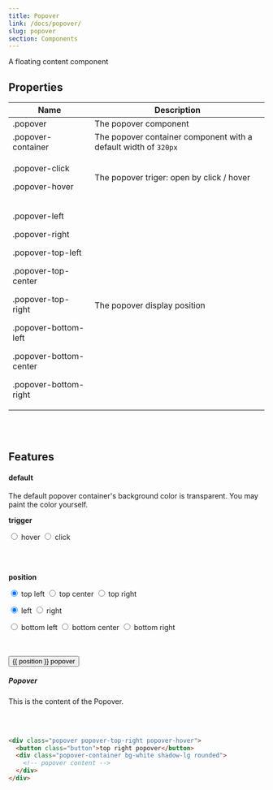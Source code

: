```yaml
---
title: Popover
link: /docs/popover/
slug: popover
section: Components
---
```


<script>
export default {
  data () {
    return {
      position: 'top-right',
      trigger: 'hover',
      open: false
    }
  }
}
</script>

A floating content component

## Properties
<table class="ro-table-group ro-table-group-outline">
  <thead>
    <tr>
      <th>Name</th>
      <th>Description</th>
    </tr>
  </thead>
  <tbody class="align-baseline">
    <tr>
      <td>.popover</td>
      <td>
        The popover component
      </td>
    </tr>
    <tr>
      <td>.popover-container</td>
      <td>
        The popover container component with a default width of <code>320px</code>
      </td>
    </tr>
    <tr>
      <td>
        <p>.popover-click</p>
        <p>.popover-hover</p>
      </td>
      <td>
        The popover triger: open by click / hover
      </td>
    </tr>
    <tr>
      <td>
        <p>.popover-left</p>
        <p>.popover-right</p>
        <p>.popover-top-left</p>
        <p>.popover-top-center</p>
        <p>.popover-top-right</p>
        <p>.popover-bottom-left</p>
        <p>.popover-bottom-center</p>
        <p>.popover-bottom-right</p>
      </td>
      <td>
        The popover display position
      </td>
    </tr>
  </tbody>
</table>
<br>
<br>


## Features
#### default
The default popover container's background color is transparent. You may paint the color yourself.

<b>trigger</b>
<form class="radio-group flex flex-wrap">
  <label class="radio flex-1">
    <input type="radio" value="hover" v-model="trigger" name="trigger" />
    hover
  </label>
  <label class="radio flex-1"></label>
  <label class="radio flex-1">
    <input type="radio" value="click" v-model="trigger" name="trigger" />
    click
  </label>
</form>
<br>
<br>

<b>position</b>
<form class="radio-group flex flex-wrap">
  <label class="radio flex-1">
    <input type="radio" value="top-left" v-model="position" name="position" checked />
    top left
  </label>
  <label class="radio flex-1">
    <input type="radio" value="top-center" v-model="position" name="position" />
    top center
  </label>
  <label class="radio flex-1">
    <input type="radio" value="top-right" v-model="position" name="position" />
    top right
  </label>
</form>
<form class="radio-group flex flex-wrap justify-between">
  <label class="radio flex-1">
    <input type="radio" value="left" v-model="position" name="position" checked />
    left
  </label>
  <label class="radio flex-1"></label>
  <label class="radio flex-1">
    <input type="radio" value="right" v-model="position" name="position" />
    right
  </label>
</form>
<form class="radio-group flex flex-wrap">
  <label class="radio flex-1">
    <input type="radio" value="bottom-left" v-model="position" name="position" />
    bottom left
  </label>
  <label class="radio flex-1">
    <input type="radio" value="bottom-center" v-model="position" name="position" />
    bottom center
  </label>
  <label class="radio flex-1">
    <input type="radio" value="bottom-right" v-model="position" name="position" />
    bottom right
  </label>
</form>
<br>
<br>

<div class="flex justify-center">
  <div
    class="popover"
    :class="[
      `popover-${position}`,
      `popover-${trigger}`,
      `${trigger == 'click' && open ? 'open' : '' }`
    ]">
    <button class="button text-gray-700 bg-gray-300" @click="open = !open">{{ position }} popover</button>
    <div class="popover-container bg-white shadow-lg rounded">
      <div class="p-4 text-left">
        <h5>Popover</h5>
        <div class="divider"></div>
        <p class="mt-4">
          This is the content of the Popover.
        </p>
      </div>
    </div>
  </div>
</div>
<br>
<br>

```html {}
<div class="popover popover-top-right popover-hover">
  <button class="button">top right popover</button>
  <div class="popover-container bg-white shadow-lg rounded">
    <!-- popover content -->
  </div>
</div>
```